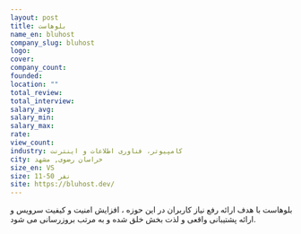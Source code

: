 ```yaml
---
layout: post
title: بلوهاست
name_en: bluhost
company_slug: bluhost
logo: 
cover: 
company_count:
founded:
location: ""
total_review: 
total_interview: 
salary_avg: 
salary_min: 
salary_max: 
rate: 
view_count: 
industry: کامپیوتر، فناوری اطلاعات و اینترنت
city: خراسان رضوی, مشهد
size_en: VS
size: 11-50 نفر
site: https://bluhost.dev/
---
```


بلوهاست با هدف ارائه رفع نیاز کاربران در این حوزه ، افزایش امنیت و کیفیت سرویس و ارائه پشتیبانی واقعی و لذت بخش خلق شده و به مرتب بروزرسانی می شود.

